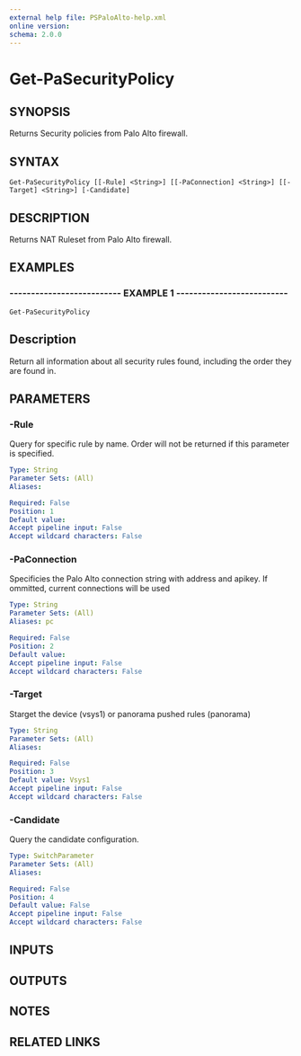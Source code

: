 ```yaml
---
external help file: PSPaloAlto-help.xml
online version: 
schema: 2.0.0
---
```


# Get-PaSecurityPolicy
## SYNOPSIS
Returns Security policies from Palo Alto firewall.

## SYNTAX

```
Get-PaSecurityPolicy [[-Rule] <String>] [[-PaConnection] <String>] [[-Target] <String>] [-Candidate]
```

## DESCRIPTION
Returns NAT Ruleset from Palo Alto firewall.

## EXAMPLES

### -------------------------- EXAMPLE 1 --------------------------
```
Get-PaSecurityPolicy
```

Description
-----------
Return all information about all security rules found, including the order they are found in.

## PARAMETERS

### -Rule
Query for specific rule by name.
Order will not be returned if this parameter is specified.

```yaml
Type: String
Parameter Sets: (All)
Aliases: 

Required: False
Position: 1
Default value: 
Accept pipeline input: False
Accept wildcard characters: False
```

### -PaConnection
Specificies the Palo Alto connection string with address and apikey.
If ommitted, current connections will be used

```yaml
Type: String
Parameter Sets: (All)
Aliases: pc

Required: False
Position: 2
Default value: 
Accept pipeline input: False
Accept wildcard characters: False
```

### -Target
Starget the device (vsys1) or panorama pushed rules (panorama)

```yaml
Type: String
Parameter Sets: (All)
Aliases: 

Required: False
Position: 3
Default value: Vsys1
Accept pipeline input: False
Accept wildcard characters: False
```

### -Candidate
Query the candidate configuration.

```yaml
Type: SwitchParameter
Parameter Sets: (All)
Aliases: 

Required: False
Position: 4
Default value: False
Accept pipeline input: False
Accept wildcard characters: False
```

## INPUTS

## OUTPUTS

## NOTES

## RELATED LINKS

